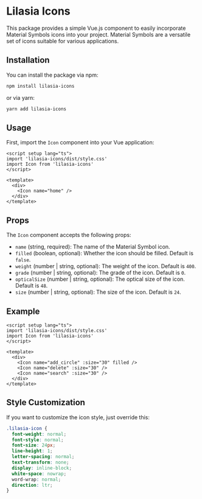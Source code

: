 # Lilasia Icons

This package provides a simple Vue.js component to easily incorporate Material Symbols icons into your project. Material Symbols are a versatile set of icons suitable for various applications.

## Installation

You can install the package via npm:

```sh
npm install lilasia-icons
```

or via yarn:

```sh
yarn add lilasia-icons
```

## Usage

First, import the `Icon` component into your Vue application:

```vue
<script setup lang="ts">
import 'lilasia-icons/dist/style.css'
import Icon from 'lilasia-icons'
</script>

<template>
  <div>
    <Icon name="home" />
  </div>
</template>
```

## Props

The `Icon` component accepts the following props:

- `name` (string, required): The name of the Material Symbol icon.
- `filled` (boolean, optional): Whether the icon should be filled. Default is `false`.
- `weight` (number | string, optional): The weight of the icon. Default is `400`.
- `grade` (number | string, optional): The grade of the icon. Default is `0`.
- `opticalSize` (number | string, optional): The optical size of the icon. Default is `48`.
- `size` (number | string, optional): The size of the icon. Default is `24`.

## Example

```vue
<script setup lang="ts">
import 'lilasia-icons/dist/style.css'
import Icon from 'lilasia-icons'
</script>

<template>
  <div>
    <Icon name="add_circle" :size="30" filled />
    <Icon name="delete" :size="30" />
    <Icon name="search" :size="30" />
  </div>
</template>
```

## Style Customization

If you want to customize the icon style, just override this:

```css
.lilasia-icon {
  font-weight: normal;
  font-style: normal;
  font-size: 24px;
  line-height: 1;
  letter-spacing: normal;
  text-transform: none;
  display: inline-block;
  white-space: nowrap;
  word-wrap: normal;
  direction: ltr;
}
```
